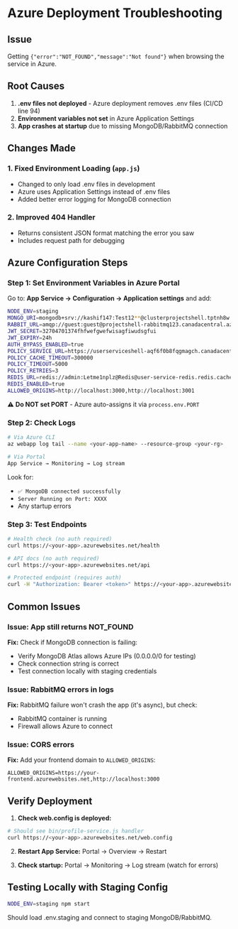 # Azure Deployment Troubleshooting

## Issue

Getting `{"error":"NOT_FOUND","message":"Not found"}` when browsing the service in Azure.

## Root Causes

1. **.env files not deployed** - Azure deployment removes .env files (CI/CD line 94)
2. **Environment variables not set** in Azure Application Settings
3. **App crashes at startup** due to missing MongoDB/RabbitMQ connection

## Changes Made

### 1. Fixed Environment Loading (`app.js`)

- Changed to only load .env files in development
- Azure uses Application Settings instead of .env files
- Added better error logging for MongoDB connection

### 2. Improved 404 Handler

- Returns consistent JSON format matching the error you saw
- Includes request path for debugging

## Azure Configuration Steps

### Step 1: Set Environment Variables in Azure Portal

Go to: **App Service → Configuration → Application settings** and add:

```bash
NODE_ENV=staging
MONGO_URI=mongodb+srv://kashif147:Test12**@clusterprojectshell.tptnh8w.mongodb.net/Profile-Service?retryWrites=true&w=majority&appName=ClusterProjectShell
RABBIT_URL=amqp://guest:guest@projectshell-rabbitmq123.canadacentral.azurecontainer.io:5672
JWT_SECRET=32704701374fhfwefgwefwisagfiwudsgfui
JWT_EXPIRY=24h
AUTH_BYPASS_ENABLED=true
POLICY_SERVICE_URL=https://userserviceshell-aqf6f0b8fqgmagch.canadacentral-01.azurewebsites.net
POLICY_CACHE_TIMEOUT=300000
POLICY_TIMEOUT=5000
POLICY_RETRIES=3
REDIS_URL=redis://admin:Letme1nplz@Redis@user-service-redis.redis.cache.windows.net:6380/0
REDIS_ENABLED=true
ALLOWED_ORIGINS=http://localhost:3000,http://localhost:3001
```

⚠️ **Do NOT set PORT** - Azure auto-assigns it via `process.env.PORT`

### Step 2: Check Logs

```bash
# Via Azure CLI
az webapp log tail --name <your-app-name> --resource-group <your-rg>

# Via Portal
App Service → Monitoring → Log stream
```

Look for:

- `✅ MongoDB connected successfully`
- `Server Running on Port: XXXX`
- Any startup errors

### Step 3: Test Endpoints

```bash
# Health check (no auth required)
curl https://<your-app>.azurewebsites.net/health

# API docs (no auth required)
curl https://<your-app>.azurewebsites.net/api

# Protected endpoint (requires auth)
curl -H "Authorization: Bearer <token>" https://<your-app>.azurewebsites.net/api/personal-details
```

## Common Issues

### Issue: App still returns NOT_FOUND

**Fix:** Check if MongoDB connection is failing:

- Verify MongoDB Atlas allows Azure IPs (0.0.0.0/0 for testing)
- Check connection string is correct
- Test connection locally with staging credentials

### Issue: RabbitMQ errors in logs

**Fix:** RabbitMQ failure won't crash the app (it's async), but check:

- RabbitMQ container is running
- Firewall allows Azure to connect

### Issue: CORS errors

**Fix:** Add your frontend domain to `ALLOWED_ORIGINS`:

```
ALLOWED_ORIGINS=https://your-frontend.azurewebsites.net,http://localhost:3000
```

## Verify Deployment

1. **Check web.config is deployed:**

```bash
# Should see bin/profile-service.js handler
curl https://<your-app>.azurewebsites.net/web.config
```

2. **Restart App Service:**
   Portal → Overview → Restart

3. **Check startup:**
   Portal → Monitoring → Log stream (watch for errors)

## Testing Locally with Staging Config

```bash
NODE_ENV=staging npm start
```

Should load .env.staging and connect to staging MongoDB/RabbitMQ.
